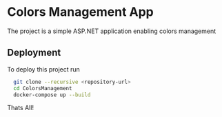 
# Colors Management App

The project is a simple ASP.NET application enabling colors management



## Deployment

To deploy this project run

```bash
  git clone --recursive <repository-url>
  cd ColorsManagement
  docker-compose up --build
```
Thats All!





